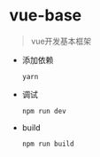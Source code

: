 # vue-base

> vue开发基本框架


* 添加依赖
  ```
  yarn
  ```
* 调试
  ```
  npm run dev
  ```
* build
  ```
  npm run build
  ```
